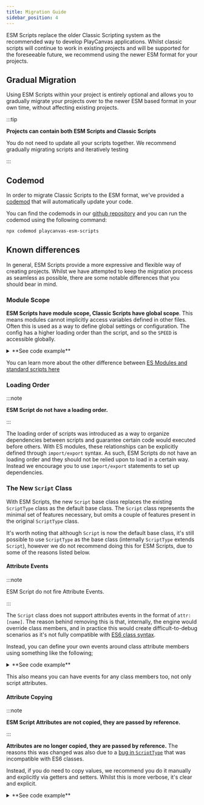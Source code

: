 ```yaml
---
title: Migration Guide
sidebar_position: 4
---
```


ESM Scripts replace the older Classic Scripting system as the recommended way to develop PlayCanvas applications. Whilst classic scripts will continue to work in existing projects and will be supported for the foreseeable future, we recommend using the newer ESM format for your projects.

## Gradual Migration

Using ESM Scripts within your project is entirely optional and allows you to gradually migrate your projects over to the newer ESM based format in your own time, without affecting existing projects.

:::tip

**Projects can contain both ESM Scripts and Classic Scripts**

You do not need to update all your scripts together. We recommend gradually migrating scripts and iteratively testing

:::

## Codemod

In order to migrate Classic Scripts to the ESM format, we've provided a [codemod](https://codemod.com/registry/playcanvas-esm-scripts) that will automatically update your code.

You can find the codemods in our [github repository](https://github.com/playcanvas/codemods) and you can run the codemod using the following command:

```bash
npx codemod playcanvas-esm-scripts
```

## Known differences

In general, ESM Scripts provide a more expressive and flexible way of creating projects. Whilst we have attempted to keep the migration process as seamless as possible, there are some notable differences that you should bear in mind.

### Module Scope

**ESM Scripts have module scope, Classic Scripts have global scope**. This means modules cannot implicitly access variables defined in other files. Often this is used as a way to define global settings or configuration. The config has a higher loading order than the script, and so the `SPEED` is accessible globally.

<details>
<summary>**See code example**</summary>

```javascript
// config.js
var SPEED = 10;

// script.js
// ❌ This will not work. `SPEED` is scoped to config.js
console.log(SPEED)
```

This is a *hidden dependency* which breaks if the loading order changes. Instead, use `import/export` syntax to explicitly define the dependency.

```javascript
// config.mjs
export const SPEED = 10

// script.mjs
import { SPEED } from './config.mjs';
// ✅ Works!
console.log(SPEED); 
```

</details>

You can learn more about the other difference between [ES Modules and standard scripts here](https://developer.mozilla.org/en-US/docs/Web/JavaScript/Guide/Modules#other_differences_between_modules_and_standard_scripts)

### Loading Order

:::note

**ESM Script do not have a loading order.**

:::

The loading order of scripts was introduced as a way to organize dependencies between scripts and guarantee certain code would executed before others. With ES modules, these relationships can be explicitly defined through `import/export` syntax. As such, ESM Scripts do not have an loading order and they should not be relied upon to load in a certain way. Instead we encourage you to use `import/export` statements to set up dependencies.

### The New `Script` Class

With ESM Scripts, the new `Script` base class replaces the existing `ScriptType` class as the default base class. The `Script` class represents the minimal set of features necessary, but omits a couple of features present in the original `ScriptType` class.

It's worth noting that although `Script` is now the default base class, it's still possible to use `ScriptType` as the base class (internally `ScriptType` extends `Script`), however we do not recommend doing this for ESM Scripts, due to some of the reasons listed below.

#### Attribute Events

:::note

ESM Script do not fire Attribute Events.

:::

The `Script` class does not support attributes events in the format of `attr:[name]`. The reason behind removing this is that, internally, the engine would override class members, and in practice this would create difficult-to-debug scenarios as it's not fully compatible with [ES6 class syntax](https://github.com/playcanvas/engine/issues/6316).

Instead, you can define your own events around class attribute members using something like the following;

<details>
<summary>**See code example**</summary>

```javascript
const watch = (target, prop) => {
    const privateProp = `#{prop}`;
    target[privateProp] = target[prop];

    Object.defineProperty(target, prop, {
        set(value) {
            if (target[privateProp] !== value) {
                target.fire(`changed:${prop}`, value);
                target[privateProp] = value;
            }
        },
        get() {
            return this[privateProp];
        }
    });
}

import { Script } from 'playcanvas'

export class Rotate extends Script {
    /** attribute */
    speed = 10;

    initialize() {
        watch(this, 'speed');

        this.on('changed:speed', console.log)
    }
}

```

</details>

This also means you can have events for any class members too, not only script attributes.

#### Attribute Copying

:::note

**ESM Script Attributes are not copied, they are passed by reference.**

:::

**Attributes are no longer copied, they are passed by reference.** The reasons this was changed was also due to a [bug in `ScriptType`](https://github.com/playcanvas/engine/issues/6316) that was incompatible with ES6 classes.

Instead, if you do need to copy values, we recommend you do it manually and explicitly via getters and setters. Whilst this is more verbose, it's clear and explicit.

<details>
<summary>**See code example**</summary>

```javascript
import { Script, Vec3 } from 'playcanvas';

export class Rotate extends Script {

    _speed = new Vec3();

    set speed(value) {
        this._speed.copy(value)
    }

    get speed() {
        return this._speed;
    }
}
```

</details>
